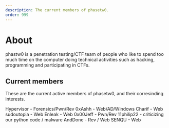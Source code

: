 ```yaml
---
description: The current members of phasetw0.
order: 999
---
```


# About

phastw0 is a penetration testing/CTF team of people who like to spend too much time on the computer doing technical activities such as hacking, programming and participating in CTFs.

## Current members

These are the current active members of phasetw0, and their corresinding interests.

Hypervisor - Forensics/Pwn/Rev
0xAshh - Web/AD/Windows
Charif - Web
sudoutopia - Web
Enleak - Web
0x00Jeff - Pwn/Rev
11philip22 - criticizing our python code / malware
AndDone - Rev / Web
SENQU - Web
